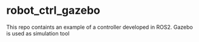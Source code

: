# robot_ctrl_gazebo
This repo containts an example of a controller developed in ROS2. Gazebo is used as simulation tool 

